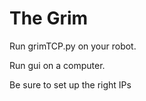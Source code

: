 The Grim
==========================================

Run grimTCP.py on your robot.

Run gui on a computer.

Be sure to set up the right IPs
